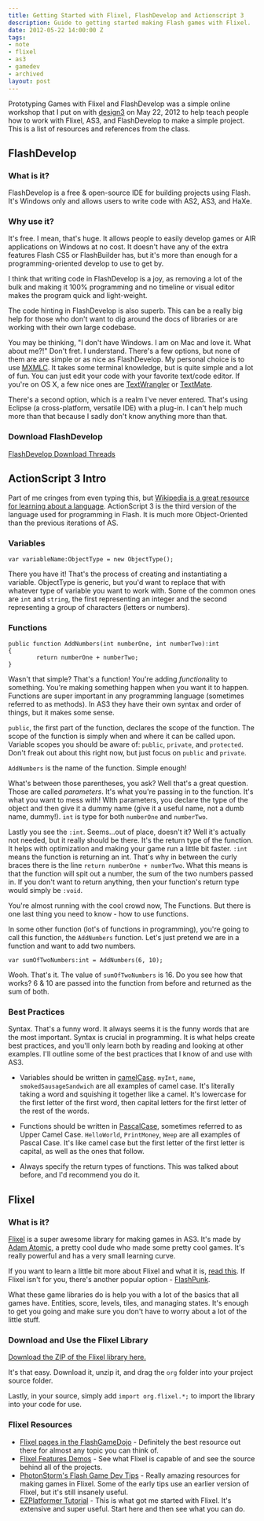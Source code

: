 ```yaml
---
title: Getting Started with Flixel, FlashDevelop and Actionscript 3
description: Guide to getting started making Flash games with Flixel.
date: 2012-05-22 14:00:00 Z
tags:
- note
- flixel
- as3
- gamedev
- archived
layout: post
---
```


Prototyping Games with Flixel and FlashDevelop was a simple online workshop that
I put on with [design3](http://design3.com) on May 22, 2012 to help teach people
how to work with Flixel, AS3, and FlashDevelop to make a simple project.
This is a list of resources and references from the class.

## FlashDevelop

### What is it?

FlashDevelop is a free & open-source IDE for building projects using Flash. It's Windows only and allows users to write code with AS2, AS3, and HaXe.

### Why use it?

It's free. I mean, that's huge. It allows people to easily develop games or AIR applications on Windows at no cost. It doesn't have any of the extra features Flash CS5 or FlashBuilder has, but it's more than enough for a programming-oriented develop to use to get by.

I think that writing code in FlashDevelop is a joy, as removing a lot of the bulk and making it 100% programming and no timeline or visual editor makes the program quick and light-weight.

The code hinting in FlashDevelop is also superb. This can be a really big help for those who don't want to dig around the docs of libraries or are working with their own large codebase.

You may be thinking, "I don't have Windows. I am on Mac and love it. What about me?!" Don't fret. I understand. There's a few options, but none of them are are simple or as nice as FlashDevelop. My personal choice is to use [MXMLC](http://flashgamedojo.com/wiki/index.php?title=Hello_World_-_MXMLC_(Flixel)). It takes some terminal knowledge, but is quite simple and a lot of fun. You can just edit your code with your favorite text/code editor. If you're on OS X, a few nice ones are [TextWrangler](http://www.barebones.com/products/textwrangler/) or [TextMate](http://macromates.com/).

There's a second option, which is a realm I've never entered. That's using Eclipse (a cross-platform, versatile IDE) with a plug-in. I can't help much more than that because I sadly don't know anything more than that.

### Download FlashDevelop

[FlashDevelop Download Threads](http://www.flashdevelop.org/community/viewtopic.php?f=11&t=9729)

## ActionScript 3 Intro

Part of me cringes from even typing this, but [Wikipedia is a great resource for learning about a language](http://en.wikipedia.org/wiki/ActionScript). ActionScript 3 is the third version of the language used for programming in Flash. It is much more Object-Oriented than the previous iterations of AS.

### Variables

`var variableName:ObjectType = new ObjectType();`

There you have it! That's the process of creating and instantiating a variable. ObjectType is generic, but you'd want to replace that with whatever type of variable you want to work with. Some of the common ones are `int` and `string`, the first representing an integer and the second representing a group of characters (letters or numbers).

### Functions

	public function AddNumbers(int numberOne, int numberTwo):int
	{
			return numberOne + numberTwo;
	}

Wasn't that simple? That's a function! You're adding *function*ality to something. You're making something happen when you want it to happen. Functions are super important in any programming language (sometimes referred to as methods). In AS3 they have their own syntax and order of things, but it makes some sense.

`public`, the first part of the function, declares the scope of the function. The scope of the function is simply when and where it can be called upon. Variable scopes you should be aware of: `public`, `private`, and `protected`. Don't freak out about this right now, but just focus on `public` and `private`.

`AddNumbers` is the name of the function. Simple enough!

What's between those parentheses, you ask? Well that's a great question. Those are called *parameters*. It's what you're passing in to the function. It's what you want to mess with! WIth parameters, you declare the type of the object and then give it a dummy name (give it a useful name, not a dumb name, dummy!). `int` is type for both `numberOne` and `numberTwo`.

Lastly you see the `:int`. Seems…out of place, doesn't it? Well it's actually not needed, but it really should be there. It's the return type of the function. It helps with optimization and making your game run a little bit faster. `:int` means the function is returning an int. That's why in between the curly braces there is the line `return numberOne + numberTwo`. What this means is that the function will spit out a number, the sum of the two numbers passed in. If you don't want to return anything, then your function's return type would simply be `:void`.

You're almost running with the cool crowd now, The Functions. But there is one last thing you need to know - how to use functions.

In some other function (lot's of functions in programming), you're going to call this function, the `AddNumbers` function. Let's just pretend we are in a function and want to add two numbers.

	var sumOfTwoNumbers:int = AddNumbers(6, 10);

Wooh. That's it. The value of `sumOfTwoNumbers` is 16. Do you see how that works? 6 & 10 are passed into the function from before and returned as the sum of both.

### Best Practices

Syntax. That's a funny word. It always seems it is the funny words that are the most important. Syntax is crucial in programming. It is what helps create best practices, and you'll only learn both by reading and looking at other examples. I'll outline some of the best practices that I know of and use with AS3.

* Variables should be written in [camelCase](http://c2.com/cgi/wiki?CamelCase). `myInt`, `name`, `smokedSausageSandwich` are all examples of camel case. It's literally taking a word and squishing it together like a camel. It's lowercase for the first letter of the first word, then capital letters for the first letter of the rest of the words.

* Functions should be written in [PascalCase](http://c2.com/cgi/wiki?PascalCase), sometimes referred to as Upper Camel Case. `HelloWorld`, `PrintMoney`, `Weep` are all examples of Pascal Case. It's like camel case but the first letter of the first letter is capital, as well as the ones that follow.

* Always specify the return types of functions. This was talked about before, and I'd recommend you do it.

## Flixel

### What is it?

[Flixel](http://flixel.org/) is a super awesome library for making games in AS3. It's made by [Adam Atomic](http://www.adamatomic.com/), a pretty cool dude who made some pretty cool games. It's really powerful and has a very small learning curve.

If you want to learn a little bit more about Flixel and what it is, [read this](http://flixel.org/about.html). If Flixel isn't for you, there's another popular option - [FlashPunk](http://flashpunk.net/).

What these game libraries do is help you with a lot of the basics that all games have. Entities, score, levels, tiles, and managing states. It's enough to get you going and make sure you don't have to worry about a lot of the little stuff.

### Download and Use the Flixel Library

[Download the ZIP of the Flixel library here.](https://github.com/AdamAtomic/flixel/zipball/master)

It's that easy. Download it, unzip it, and drag the `org` folder into your project source folder.

Lastly, in your source, simply add `import org.flixel.*;` to import the library into your code for use.

### Flixel Resources

* [Flixel pages in the FlashGameDojo](http://flashgamedojo.com/wiki/index.php?title=Category:Flixel) - Definitely the best resource out there for almost any topic you can think of. 
* [Flixel Features Demos](http://flixel.org/features.html) - See what Flixel is capable of and see the source behind all of the projects.
* [PhotonStorm's Flash Game Dev Tips](http://www.photonstorm.com/topics/flash-game-dev-tips) - Really amazing resources for making games in Flixel. Some of the early tips use an earlier version of Flixel, but it's still insanely useful.
* [EZPlatformer Tutorial](http://flashgamedojo.com/wiki/index.php?title=EZPlatformer_(Flixel)) - This is what got me started with Flixel. It's extensive and super useful. Start here and then see what you can do.
